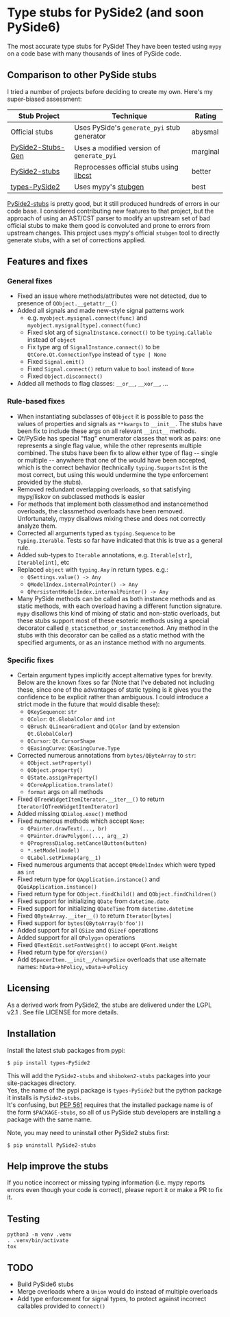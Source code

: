 
# Type stubs for PySide2 (and soon PySide6)

The most accurate type stubs for PySide! They have been tested using `mypy` on a code base with many thousands of lines of PySide code.

## Comparison to other PySide stubs

I tried a number of projects before deciding to create my own.  Here's my super-biased assessment:

| Stub Project                                                         | Technique                                                                         | Rating   |
|----------------------------------------------------------------------|-----------------------------------------------------------------------------------|----------|
| Official stubs                                                       | Uses PySide's `generate_pyi` stub generator                                       | abysmal  |
| [PySide2-Stubs-Gen](https://github.com/HareInWeed/PySide2-Stubs-Gen) | Uses a modified version of `generate_pyi`                                         | marginal |
| [PySide2-stubs](https://pypi.org/project/PySide2-stubs/)             | Reprocesses official stubs using [libcst](https://libcst.readthedocs.io/en/latest/) | better   |
| [types-PySide2](https://pypi.org/project/types-PySide2/)             | Uses mypy's [stubgen](https://mypy.readthedocs.io/en/stable/stubgen.html)         | best     |

[PySide2-stubs](https://pypi.org/project/PySide2-stubs/) is pretty good, but it still produced hundreds of errors in our code base.
I considered contributing new features to that project, but the approach of using an AST/CST parser to modify
an upstream set of bad official stubs to make them good is convoluted and prone to errors from upstream changes.
This project uses mypy's official `stubgen` tool to directly generate stubs, with a set of corrections applied.


## Features and fixes

### General fixes

* Fixed an issue where methods/attributes were not detected, due to presence of `QObject.__getattr__()`
* Added all signals and made new-style signal patterns work
  * e.g. `myobject.mysignal.connect(func)` and `myobject.mysignal[type].connect(func)`
  * Fixed slot arg of `SignalInstance.connect()` to be `typing.Callable` instead of `object`
  * Fix type arg of `SignalInstance.connect()` to be `QtCore.Qt.ConnectionType` instead of `type | None`
  * Fixed `Signal.emit()`
  * Fixed `Signal.connect()` return value to `bool` instead of `None`
  * Fixed `Object.disconnect()`
* Added all methods to flag classes: `__or__`, `__xor__`, ...

### Rule-based fixes

* When instantiating subclasses of `QObject` it is possible to pass the values of properties and signals as `**kwargs` to `__init__`.  The stubs have been fix to include these args on all relevant `__init__` methods.
* Qt/PySide has special "flag" enumerator classes that work as pairs: one represents a single flag value, while the other represents multiple combined.  The stubs have been fix to allow either type of flag -- single or multiple -- anywhere that one of the would have been accepted, which is the correct behavior (technically `typing.SupportsInt` is the most correct, but using this would undermine the type enforcement provided by the stubs).
* Removed redundant overlapping overloads, so that satisfying mypy/liskov on subclassed methods is easier 
* For methods that implement both classmethod and instancemethod overloads, the classmethod overloads have been removed.  Unfortunately, mypy disallows mixing these and does not correctly analyze them.
* Corrected all arguments typed as `typing.Sequence` to be `typing.Iterable`.  Tests so far have indicated that this is true as a general rule. 
* Added sub-types to `Iterable` annotations, e.g. `Iterable[str]`,  `Iterable[int]`, etc
* Replaced `object` with `typing.Any` in return types. e.g.:
  * `QSettings.value() -> Any`
  * `QModelIndex.internalPointer() -> Any`
  * `QPersistentModelIndex.internalPointer() -> Any`
* Many PySide methods can be called as both instance methods and as static methods, with each overload
  having a different function signature. `mypy` disallows this kind of mixing of static and non-static
  overloads, but these stubs support most of these esoteric methods using a special decorator called
  `@_staticmethod_or_instancemethod`.
  Any method in the stubs with this decorator can be called as a static method with the specified
  arguments, or as an instance method with no arguments.

### Specific fixes

* Certain argument types implicitly accept alternative types for brevity.  Below are the known fixes so far (Note that I've debated not including these, since one of the advantages of static typing is it gives you the confidence to be explicit rather than ambiguous. I could introduce a strict mode in the future that would disable these):
  * `QKeySequence`: `str`
  * `QColor`: `Qt.GlobalColor` and `int`
  * `QBrush`: `QLinearGradient` and `QColor` (and by extension `Qt.GlobalColor`)
  * `QCursor`: `Qt.CursorShape`
  * `QEasingCurve`: `QEasingCurve.Type`
* Corrected numerous annotations from `bytes/QByteArray` to `str`:
  * `QObject.setProperty()`
  * `QObject.property()`
  * `QState.assignProperty()`
  * `QCoreApplication.translate()`
  * `format` args on all methods
* Fixed `QTreeWidgetItemIterator.__iter__()` to return `Iterator[QTreeWidgetItemIterator]`
* Added missing `QDialog.exec()` method
* Fixed numerous methods which accept `None`:
  * `QPainter.drawText(..., br)`
  * `QPainter.drawPolygon(..., arg__2)`
  * `QProgressDialog.setCancelButton(button)`
  * `*.setModel(model)`
  * `QLabel.setPixmap(arg__1)`
* Fixed numerous arguments that accept `QModelIndex` which were typed as `int`
* Fixed return type for `QApplication.instance()` and `QGuiApplication.instance()`
* Fixed return type for `QObject.findChild()` and `QObject.findChildren()`
* Fixed support for initializing `QDate` from `datetime.date`
* Fixed support for initializing `QDateTime` from `datetime.datetime`
* Fixed `QByteArray.__iter__()` to return `Iterator[bytes]`
* Fixed support for `bytes(QByteArray(b'foo'))`
* Added support for all `QSize` and `QSizeF` operations
* Added support for all `QPolygon` operations
* Fixed `QTextEdit.setFontWeight()` to accept `QFont.Weight`
* Fixed return type for `qVersion()`
* Add `QSpacerItem.__init__/changeSize` overloads that use alternate names: `hData`->`hPolicy`, `vData`->`vPolicy`

## Licensing

As a derived work from PySide2, the stubs are delivered under the LGPL v2.1 . See file LICENSE for more details.

## Installation

Install the latest stub packages from pypi:

    $ pip install types-PySide2

This will add the `PySide2-stubs` and `shiboken2-stubs` packages into your site-packages directory.  
Yes, the name of the pypi package is `types-PySide2` but the python package it installs is `PySide2-stubs`.  
It's confusing, but [PEP 561](https://peps.python.org/pep-0561/) requires that the installed package name is of the form `$PACKAGE-stubs`, so all of us PySide stub developers are installing a package with the same name.

Note, you may need to uninstall other PySide2 stubs first:

    $ pip uninstall PySide2-stubs

## Help improve the stubs

If you notice incorrect or missing typing information (i.e. mypy reports errors even though your code is correct), please report it or make a PR to fix it. 

## Testing

```
python3 -m venv .venv
. .venv/bin/activate
tox
```

## TODO

* Build PySide6 stubs
* Merge overloads where a `Union` would do instead of multiple overloads
* Add type enforcement for signal types, to protect against incorrect callables provided to `connect()`
